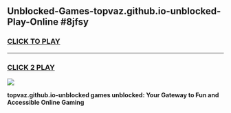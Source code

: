 
## Unblocked-Games-topvaz.github.io-unblocked-Play-Online #8jfsy
<h3>
<a href="https://news.freeplayer.one?title=topvaz.github.io-unblocked&ref=3">CLICK TO PLAY</a></h3>
<hr>

<h3>
<a href="https://news.freeplayer.one?title=topvaz.github.io-unblocked&ref=3">CLICK 2 PLAY</a>
  
</h3>

<a href="https://news.freeplayer.one?title=topvaz.github.io-unblocked&ref=3"><img src="https://clearcache.store/games.png"></a>


**topvaz.github.io-unblocked games unblocked: Your Gateway to Fun and Accessible Online Gaming**
